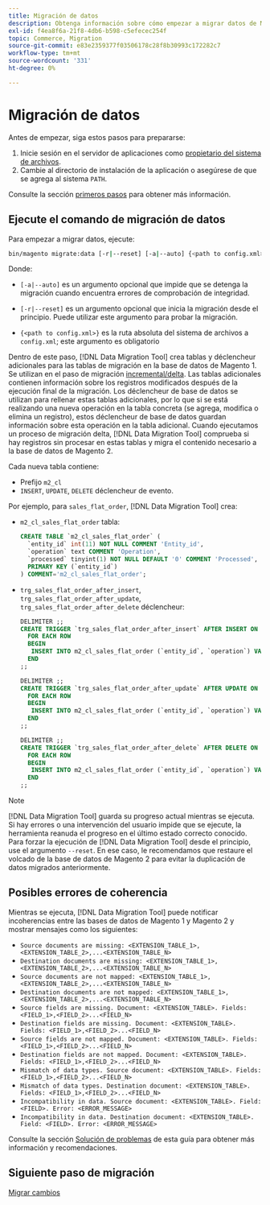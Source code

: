 ```yaml
---
title: Migración de datos
description: Obtenga información sobre cómo empezar a migrar datos de Magento 1 a Magento 2 con  [!DNL Data Migration Tool].
exl-id: f4ea8f6a-21f8-4db6-b598-c5efecec254f
topic: Commerce, Migration
source-git-commit: e83e2359377f03506178c28f8b30993c172282c7
workflow-type: tm+mt
source-wordcount: '331'
ht-degree: 0%

---
```


# Migración de datos

Antes de empezar, siga estos pasos para prepararse:

1. Inicie sesión en el servidor de aplicaciones como [propietario del sistema de archivos](../../../installation/prerequisites/file-system/overview.md).
1. Cambie al directorio de instalación de la aplicación o asegúrese de que se agrega al sistema `PATH`.

Consulte la sección [primeros pasos](overview.md#first-steps) para obtener más información.

## Ejecute el comando de migración de datos

Para empezar a migrar datos, ejecute:

```bash
bin/magento migrate:data [-r|--reset] [-a|--auto] {<path to config.xml>}
```

Donde:

* `[-a|--auto]` es un argumento opcional que impide que se detenga la migración cuando encuentra errores de comprobación de integridad.

* `[-r|--reset]` es un argumento opcional que inicia la migración desde el principio. Puede utilizar este argumento para probar la migración.

* `{<path to config.xml>}` es la ruta absoluta del sistema de archivos a `config.xml`; este argumento es obligatorio

Dentro de este paso, [!DNL Data Migration Tool] crea tablas y déclencheur adicionales para las tablas de migración en la base de datos de Magento 1. Se utilizan en el paso de migración [incremental/delta](delta.md). Las tablas adicionales contienen información sobre los registros modificados después de la ejecución final de la migración. Los déclencheur de base de datos se utilizan para rellenar estas tablas adicionales, por lo que si se está realizando una nueva operación en la tabla concreta (se agrega, modifica o elimina un registro), estos déclencheur de base de datos guardan información sobre esta operación en la tabla adicional. Cuando ejecutamos un proceso de migración delta, [!DNL Data Migration Tool] comprueba si hay registros sin procesar en estas tablas y migra el contenido necesario a la base de datos de Magento 2.

Cada nueva tabla contiene:

* Prefijo `m2_cl`
* `INSERT`, `UPDATE`, `DELETE` déclencheur de evento.

Por ejemplo, para `sales_flat_order`, [!DNL Data Migration Tool] crea:

* `m2_cl_sales_flat_order` tabla:

  ```sql
  CREATE TABLE `m2_cl_sales_flat_order` (
    `entity_id` int(11) NOT NULL COMMENT 'Entity_id',
    `operation` text COMMENT 'Operation',
    `processed` tinyint(1) NOT NULL DEFAULT '0' COMMENT 'Processed',
    PRIMARY KEY (`entity_id`)
  ) COMMENT='m2_cl_sales_flat_order';
  ```

* `trg_sales_flat_order_after_insert`, `trg_sales_flat_order_after_update`, `trg_sales_flat_order_after_delete` déclencheur:

  ```sql
  DELIMITER ;;
  CREATE TRIGGER `trg_sales_flat_order_after_insert` AFTER INSERT ON `sales_flat_order`
    FOR EACH ROW
    BEGIN
     INSERT INTO m2_cl_sales_flat_order (`entity_id`, `operation`) VALUES (NEW.entity_id, 'INSERT')ON DUPLICATE KEY UPDATE operation = 'INSERT';
    END
  ;;
  
  DELIMITER ;;
  CREATE TRIGGER `trg_sales_flat_order_after_update` AFTER UPDATE ON `sales_flat_order`
    FOR EACH ROW
    BEGIN
     INSERT INTO m2_cl_sales_flat_order (`entity_id`, `operation`) VALUES (NEW.entity_id, 'UPDATE') ON DUPLICATE KEY UPDATE operation = 'UPDATE';
    END
  ;;
  
  DELIMITER ;;
  CREATE TRIGGER `trg_sales_flat_order_after_delete` AFTER DELETE ON `sales_flat_order`
    FOR EACH ROW
    BEGIN
     INSERT INTO m2_cl_sales_flat_order (`entity_id`, `operation`) VALUES (OLD.entity_id, 'DELETE')ON DUPLICATE KEY UPDATE operation = 'DELETE';
    END
  ;;
  ```

>[!NOTE]
>
>[!DNL Data Migration Tool] guarda su progreso actual mientras se ejecuta. Si hay errores o una intervención del usuario impide que se ejecute, la herramienta reanuda el progreso en el último estado correcto conocido. Para forzar la ejecución de [!DNL Data Migration Tool] desde el principio, use el argumento `--reset`. En ese caso, le recomendamos que restaure el volcado de la base de datos de Magento 2 para evitar la duplicación de datos migrados anteriormente.


## Posibles errores de coherencia

Mientras se ejecuta, [!DNL Data Migration Tool] puede notificar incoherencias entre las bases de datos de Magento 1 y Magento 2 y mostrar mensajes como los siguientes:

* `Source documents are missing: <EXTENSION_TABLE_1>,<EXTENSION_TABLE_2>,...<EXTENSION_TABLE_N>`
* `Destination documents are missing: <EXTENSION_TABLE_1>,<EXTENSION_TABLE_2>,...<EXTENSION_TABLE_N>`
* `Source documents are not mapped: <EXTENSION_TABLE_1>,<EXTENSION_TABLE_2>,...<EXTENSION_TABLE_N>`
* `Destination documents are not mapped: <EXTENSION_TABLE_1>,<EXTENSION_TABLE_2>,...<EXTENSION_TABLE_N>`
* `Source fields are missing. Document: <EXTENSION_TABLE>. Fields: <FIELD_1>,<FIELD_2>...<FIELD_N>`
* `Destination fields are missing. Document: <EXTENSION_TABLE>. Fields: <FIELD_1>,<FIELD_2>...<FIELD_N>`
* `Source fields are not mapped. Document: <EXTENSION_TABLE>. Fields: <FIELD_1>,<FIELD_2>...<FIELD_N>`
* `Destination fields are not mapped. Document: <EXTENSION_TABLE>. Fields: <FIELD_1>,<FIELD_2>...<FIELD_N>`
* `Mismatch of data types. Source document: <EXTENSION_TABLE>. Fields: <FIELD_1>,<FIELD_2>...<FIELD_N>`
* `Mismatch of data types. Destination document: <EXTENSION_TABLE>. Fields: <FIELD_1>,<FIELD_2>...<FIELD_N>`
* `Incompatibility in data. Source document: <EXTENSION_TABLE>. Field: <FIELD>. Error: <ERROR_MESSAGE>`
* `Incompatibility in data. Destination document: <EXTENSION_TABLE>. Field: <FIELD>. Error: <ERROR_MESSAGE>`

Consulte la sección [Solución de problemas](https://support.magento.com/hc/en-us/articles/360033020451) de esta guía para obtener más información y recomendaciones.

## Siguiente paso de migración

[Migrar cambios](delta.md)
